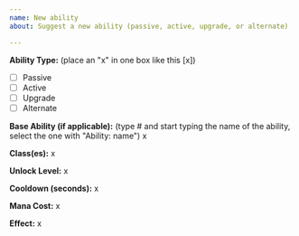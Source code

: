 ```yaml
---
name: New ability
about: Suggest a new ability (passive, active, upgrade, or alternate)

---
```


**Ability Type:**
(place an "x" in one box like this [x])
- [ ] Passive
- [ ] Active
- [ ] Upgrade
- [ ] Alternate

**Base Ability (if applicable):**
(type # and start typing the name of the ability, select the one with "Ability: name")
x

**Class(es):**
x

**Unlock Level:**
x

**Cooldown (seconds):**
x

**Mana Cost:**
x

**Effect:**
x
